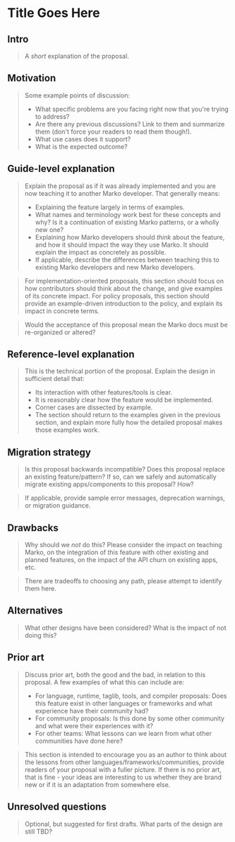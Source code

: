 # Title Goes Here

## Intro

> A _short_ explanation of the proposal.

## Motivation

> Some example points of discussion:
> 
> - What specific problems are you facing right now that you're trying to address?
> - Are there any previous discussions? Link to them and summarize them (don't force your readers to read them though!).
> - What use cases does it support? 
> - What is the expected outcome?

## Guide-level explanation

> Explain the proposal as if it was already implemented and you are now teaching it to another Marko developer. That generally means:
> 
> - Explaining the feature largely in terms of examples.
> - What names and terminology work best for these concepts and why? Is it a continuation of existing Marko patterns, or a wholly new one?
> - Explaining how Marko developers should _think_ about the feature, and how it should impact the way they use Marko. It should explain the impact as concretely as possible.
> - If applicable, describe the differences between teaching this to existing Marko developers and new Marko developers.

> For implementation-oriented proposals, this section should focus on how contributors should think about the change, and give examples of its concrete impact. For policy proposals, this section should provide an example-driven introduction to the policy, and explain its impact in concrete terms.

> Would the acceptance of this proposal mean the Marko docs must be re-organized or altered?

## Reference-level explanation

> This is the technical portion of the proposal. Explain the design in sufficient detail that:
> 
> - Its interaction with other features/tools is clear.
> - It is reasonably clear how the feature would be implemented.
> - Corner cases are dissected by example.
> - The section should return to the examples given in the previous section, and explain more fully how the detailed proposal makes those examples work.

## Migration strategy

> Is this proposal backwards incompatible? Does this proposal replace an existing feature/pattern? If so, can we safely and automatically migrate existing apps/components to this proposal? How?

> If applicable, provide sample error messages, deprecation warnings, or migration guidance.

## Drawbacks

> Why should we *not* do this? Please consider the impact on teaching Marko,
on the integration of this feature with other existing and planned features,
on the impact of the API churn on existing apps, etc.

> There are tradeoffs to choosing any path, please attempt to identify them here.

## Alternatives

> What other designs have been considered? What is the impact of not doing this?

## Prior art
> Discuss prior art, both the good and the bad, in relation to this proposal. A few examples of what this can include are:
> 
> - For language, runtime, taglib, tools, and compiler proposals: Does this feature exist in other languages or frameworks and what experience have their community had?
> - For community proposals: Is this done by some other community and what were their experiences with it?
> - For other teams: What lessons can we learn from what other communities have done here?

> This section is intended to encourage you as an author to think about the lessons from other languages/frameworks/communities, provide readers of your proposal with a fuller picture. If there is no prior art, that is fine - your ideas are interesting to us whether they are brand new or if it is an adaptation from somewhere else.

## Unresolved questions

> Optional, but suggested for first drafts. What parts of the design are still TBD?
